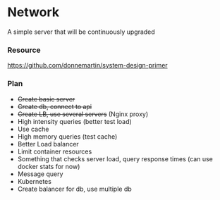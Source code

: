 # Network
A simple server that will be continuously upgraded

### Resource
https://github.com/donnemartin/system-design-primer

### Plan
- ~~Create basic server~~
- ~~Create db, connect to api~~
- ~~Create LB, use several servers~~ (Nginx proxy)
- High intensity queries (better test load)
- Use cache
- High memory queries (test cache)
- Better Load balancer
- Limit container resources
- Something that checks server load, query response times (can use docker stats for now)
- Message query
- Kubernetes
- Create balancer for db, use multiple db
